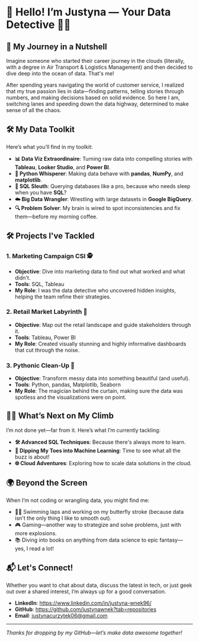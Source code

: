 # 🌟 Hello! I’m Justyna — Your Data Detective 🕵️‍♂️


## 🎢 My Journey in a Nutshell
Imagine someone who started their career journey in the clouds (literally, with a degree in Air Transport & Logistics Management) and then decided to dive deep into the ocean of data. That's me!

After spending years navigating the world of customer service, I realized that my true passion lies in data—finding patterns, telling stories through numbers, and making decisions based on solid evidence. So here I am, switching lanes and speeding down the data highway, determined to make sense of all the chaos.

## 🛠️ My Data Toolkit
Here’s what you’ll find in my toolkit:

- **📊 Data Viz Extraordinaire**: Turning raw data into compelling stories with **Tableau**, **Looker Studio**, and **Power BI**.
- **🐍 Python Whisperer**: Making data behave with **pandas**, **NumPy**, and **matplotlib**.
- **🧠 SQL Sleuth**: Querying databases like a pro, because who needs sleep when you have **SQL**?
- **☁️ Big Data Wrangler**: Wrestling with large datasets in **Google BigQuery**.
- **🔍 Problem Solver**: My brain is wired to spot inconsistencies and fix them—before my morning coffee.

## 🛠️ Projects I've Tackled
### 1. **Marketing Campaign CSI 🕵️**
   - **Objective**: Dive into marketing data to find out what worked and what didn't.
   - **Tools**: SQL, Tableau
   - **My Role**: I was the data detective who uncovered hidden insights, helping the team refine their strategies.

### 2. **Retail Market Labyrinth 🛒**
   - **Objective**: Map out the retail landscape and guide stakeholders through it.
   - **Tools**: Tableau, Power BI
   - **My Role**: Created visually stunning and highly informative dashboards that cut through the noise.

### 3. **Pythonic Clean-Up 🧹**
   - **Objective**: Transform messy data into something beautiful (and useful).
   - **Tools**: Python, pandas, Matplotlib, Seaborn
   - **My Role**: The magician behind the curtain, making sure the data was spotless and the visualizations were on point.

## 🧗‍♂️ What’s Next on My Climb
I’m not done yet—far from it. Here’s what I’m currently tackling:
- **🛠️ Advanced SQL Techniques**: Because there's always more to learn.
- **🤖 Dipping My Toes into Machine Learning**: Time to see what all the buzz is about!
- **🌐 Cloud Adventures**: Exploring how to scale data solutions in the cloud.

## 🌍 Beyond the Screen
When I’m not coding or wrangling data, you might find me:
- 🏊‍♂️ Swimming laps and working on my butterfly stroke (because data isn't the only thing I like to smooth out).
- 🎮 Gaming—another way to strategize and solve problems, just with more explosions.
- 📚 Diving into books on anything from data science to epic fantasy—yes, I read a lot!

## 📬 Let's Connect!
Whether you want to chat about data, discuss the latest in tech, or just geek out over a shared interest, I’m always up for a good conversation.

- **LinkedIn**: https://www.linkedin.com/in/justyna-wnek96/
- **GitHub**: https://github.com/justynawnek?tab=repositories
- **Email**: justynacurzytek06@gmail.com

---

*Thanks for dropping by my GitHub—let’s make data awesome together!*
